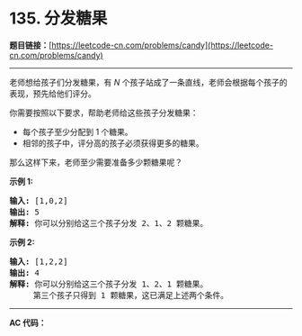 # 135. 分发糖果

**题目链接：**[https://leetcode-cn.com/problems/candy](https://leetcode-cn.com/problems/candy)

---

<div class="content__1Y2H">
 <div class="notranslate">
  <p>老师想给孩子们分发糖果，有 <em>N</em>&nbsp;个孩子站成了一条直线，老师会根据每个孩子的表现，预先给他们评分。</p> 
  <p>你需要按照以下要求，帮助老师给这些孩子分发糖果：</p> 
  <ul> 
   <li>每个孩子至少分配到 1 个糖果。</li> 
   <li>相邻的孩子中，评分高的孩子必须获得更多的糖果。</li> 
  </ul> 
  <p>那么这样下来，老师至少需要准备多少颗糖果呢？</p> 
  <p><strong>示例&nbsp;1:</strong></p> 
  <pre class="language-text"><strong>输入:</strong> [1,0,2]
<strong>输出:</strong> 5
<strong>解释:</strong> 你可以分别给这三个孩子分发 2、1、2 颗糖果。
</pre> 
  <p><strong>示例&nbsp;2:</strong></p> 
  <pre class="language-text"><strong>输入:</strong> [1,2,2]
<strong>输出:</strong> 4
<strong>解释:</strong> 你可以分别给这三个孩子分发 1、2、1 颗糖果。
     第三个孩子只得到 1 颗糖果，这已满足上述两个条件。</pre> 
 </div>
</div>

---

**AC 代码：**

```java

```
